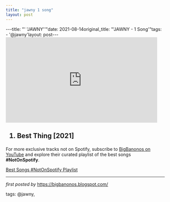 ```yaml
---
title: "jawny 1 song"
layout: post
---
```

---title: "' 'JAWNY''"date: 2021-08-14original_title: "'JAWNY - 1 Song'"tags:  - '@jawny'layout: post---<iframe frameborder="0" height="270" src="https://youtube.com/embed/e3Ez2DOC7aM" width="480"></iframe><h2><ol><li>Best Thing [2021]</li></ol></h2><!--Subscribe and Playlist Links--><div>    <p>For more exclusive tracks not on Spotify, subscribe to <a href="https://www.youtube.com/@BigBanonos" target="_blank">BigBanonos on YouTube</a> and explore their curated playlist of the best songs <strong>#NotOnSpotify</strong>.</p>    <p><a href="https://www.youtube.com/playlist?list=PLtuNtuTatqI0kFahUCbtbfenC_ET5O_tr" target="_blank">Best Songs #NotOnSpotify Playlist<br /></a></p></div><hr /><p><em>first posted by</em> <a href="https://bigbanonos.blogspot.com/" rel="noopener" target="_new">https://bigbanonos.blogspot.com/</a></p><p>tags: @jawny,</p>